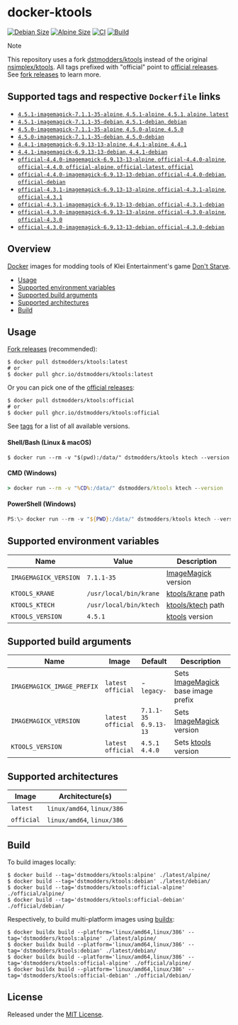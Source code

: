 # docker-ktools

[![Debian Size]](https://hub.docker.com/r/dstmodders/ktools)
[![Alpine Size]](https://hub.docker.com/r/dstmodders/ktools)
[![CI]](https://github.com/dstmodders/docker-ktools/actions/workflows/ci.yml)
[![Build]](https://github.com/dstmodders/docker-ktools/actions/workflows/build.yml)

> [!NOTE]
> This repository uses a fork [dstmodders/ktools] instead of the original
> [nsimplex/ktools]. All tags prefixed with "official" point to
> [official releases]. See [fork releases] to learn more.

## Supported tags and respective `Dockerfile` links

- [`4.5.1-imagemagick-7.1.1-35-alpine`, `4.5.1-alpine`, `4.5.1`, `alpine`, `latest`](https://github.com/dstmodders/docker-ktools/blob/ec89e06cf120d205f6c351443a21587eb1f44054/latest/alpine/Dockerfile)
- [`4.5.1-imagemagick-7.1.1-35-debian`, `4.5.1-debian`, `debian`](https://github.com/dstmodders/docker-ktools/blob/ec89e06cf120d205f6c351443a21587eb1f44054/latest/debian/Dockerfile)
- [`4.5.0-imagemagick-7.1.1-35-alpine`, `4.5.0-alpine`, `4.5.0`](https://github.com/dstmodders/docker-ktools/blob/ec89e06cf120d205f6c351443a21587eb1f44054/latest/alpine/Dockerfile)
- [`4.5.0-imagemagick-7.1.1-35-debian`, `4.5.0-debian`](https://github.com/dstmodders/docker-ktools/blob/ec89e06cf120d205f6c351443a21587eb1f44054/latest/debian/Dockerfile)
- [`4.4.1-imagemagick-6.9.13-13-alpine`, `4.4.1-alpine`, `4.4.1`](https://github.com/dstmodders/docker-ktools/blob/ec89e06cf120d205f6c351443a21587eb1f44054/latest/alpine/Dockerfile)
- [`4.4.1-imagemagick-6.9.13-13-debian`, `4.4.1-debian`](https://github.com/dstmodders/docker-ktools/blob/ec89e06cf120d205f6c351443a21587eb1f44054/latest/debian/Dockerfile)
- [`official-4.4.0-imagemagick-6.9.13-13-alpine`, `official-4.4.0-alpine`, `official-4.4.0`, `official-alpine`, `official-latest`, `official`](https://github.com/dstmodders/docker-ktools/blob/ec89e06cf120d205f6c351443a21587eb1f44054/official/alpine/Dockerfile)
- [`official-4.4.0-imagemagick-6.9.13-13-debian`, `official-4.4.0-debian`, `official-debian`](https://github.com/dstmodders/docker-ktools/blob/ec89e06cf120d205f6c351443a21587eb1f44054/official/debian/Dockerfile)
- [`official-4.3.1-imagemagick-6.9.13-13-alpine`, `official-4.3.1-alpine`, `official-4.3.1`](https://github.com/dstmodders/docker-ktools/blob/ec89e06cf120d205f6c351443a21587eb1f44054/official/alpine/Dockerfile)
- [`official-4.3.1-imagemagick-6.9.13-13-debian`, `official-4.3.1-debian`](https://github.com/dstmodders/docker-ktools/blob/ec89e06cf120d205f6c351443a21587eb1f44054/official/debian/Dockerfile)
- [`official-4.3.0-imagemagick-6.9.13-13-alpine`, `official-4.3.0-alpine`, `official-4.3.0`](https://github.com/dstmodders/docker-ktools/blob/ec89e06cf120d205f6c351443a21587eb1f44054/official/alpine/Dockerfile)
- [`official-4.3.0-imagemagick-6.9.13-13-debian`, `official-4.3.0-debian`](https://github.com/dstmodders/docker-ktools/blob/ec89e06cf120d205f6c351443a21587eb1f44054/official/debian/Dockerfile)

## Overview

[Docker] images for modding tools of Klei Entertainment's game [Don't Starve].

- [Usage](#usage)
- [Supported environment variables](#supported-environment-variables)
- [Supported build arguments](#supported-build-arguments)
- [Supported architectures](#supported-architectures)
- [Build](#build)

## Usage

[Fork releases] (recommended):

```shell
$ docker pull dstmodders/ktools:latest
# or
$ docker pull ghcr.io/dstmodders/ktools:latest
```

Or you can pick one of the [official releases]:

```shell
$ docker pull dstmodders/ktools:official
# or
$ docker pull ghcr.io/dstmodders/ktools:official
```

See [tags] for a list of all available versions.

#### Shell/Bash (Linux & macOS)

```shell
$ docker run --rm -v "$(pwd):/data/" dstmodders/ktools ktech --version
```

#### CMD (Windows)

```cmd
> docker run --rm -v "%CD%:/data/" dstmodders/ktools ktech --version
```

#### PowerShell (Windows)

```powershell
PS:\> docker run --rm -v "${PWD}:/data/" dstmodders/ktools ktech --version
```

## Supported environment variables

| Name                  | Value                  | Description           |
| --------------------- | ---------------------- | --------------------- |
| `IMAGEMAGICK_VERSION` | `7.1.1-35`             | [ImageMagick] version |
| `KTOOLS_KRANE`        | `/usr/local/bin/krane` | [ktools/krane] path   |
| `KTOOLS_KTECH`        | `/usr/local/bin/ktech` | [ktools/ktech] path   |
| `KTOOLS_VERSION`      | `4.5.1`                | [ktools] version      |

## Supported build arguments

| Name                       | Image                    | Default                     | Description                          |
| -------------------------- | ------------------------ | --------------------------- | ------------------------------------ |
| `IMAGEMAGICK_IMAGE_PREFIX` | `latest`<br />`official` | -<br />`legacy-`            | Sets [ImageMagick] base image prefix |
| `IMAGEMAGICK_VERSION`      | `latest`<br />`official` | `7.1.1-35`<br />`6.9.13-13` | Sets [ImageMagick] version           |
| `KTOOLS_VERSION`           | `latest`<br />`official` | `4.5.1`<br />`4.4.0`        | Sets [ktools] version                |

## Supported architectures

| Image      | Architecture(s)            |
| ---------- | -------------------------- |
| `latest`   | `linux/amd64`, `linux/386` |
| `official` | `linux/amd64`, `linux/386` |

## Build

To build images locally:

```shell
$ docker build --tag='dstmodders/ktools:alpine' ./latest/alpine/
$ docker build --tag='dstmodders/ktools:debian' ./latest/debian/
$ docker build --tag='dstmodders/ktools:official-alpine' ./official/alpine/
$ docker build --tag='dstmodders/ktools:official-debian' ./official/debian/
```

Respectively, to build multi-platform images using [buildx]:

```shell
$ docker buildx build --platform='linux/amd64,linux/386' --tag='dstmodders/ktools:alpine' ./latest/alpine/
$ docker buildx build --platform='linux/amd64,linux/386' --tag='dstmodders/ktools:debian' ./latest/debian/
$ docker buildx build --platform='linux/amd64,linux/386' --tag='dstmodders/ktools:official-alpine' ./official/alpine/
$ docker buildx build --platform='linux/amd64,linux/386' --tag='dstmodders/ktools:official-debian' ./official/debian/
```

## License

Released under the [MIT License](https://opensource.org/licenses/MIT).

[alpine size]: https://img.shields.io/docker/image-size/dstmodders/ktools/alpine?label=alpine%20size&logo=docker
[build]: https://img.shields.io/github/actions/workflow/status/dstmodders/docker-ktools/build.yml?branch=main&label=build&logo=github
[buildx]: https://github.com/docker/buildx
[ci]: https://img.shields.io/github/actions/workflow/status/dstmodders/docker-ktools/ci.yml?branch=main&label=ci&logo=github
[debian size]: https://img.shields.io/docker/image-size/dstmodders/ktools/debian?label=debian%20size&logo=docker
[docker]: https://www.docker.com/
[don't starve]: https://www.klei.com/games/dont-starve
[dstmodders/ktools]: https://github.com/dstmodders/ktools
[fork releases]: https://github.com/dstmodders/ktools/releases
[imagemagick]: https://imagemagick.org/index.php
[ktools/krane]: https://github.com/dstmodders/ktools?tab=readme-ov-file#krane
[ktools/ktech]: https://github.com/dstmodders/ktools?tab=readme-ov-file#ktech
[ktools]: https://github.com/dstmodders/ktools
[nsimplex/ktools]: https://github.com/nsimplex/ktools
[official releases]: https://github.com/nsimplex/ktools/releases
[tags]: https://hub.docker.com/r/dstmodders/ktools/tags
